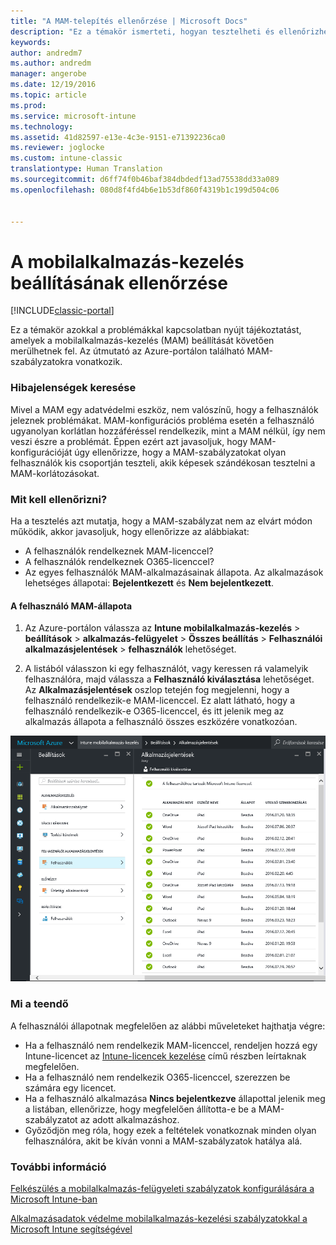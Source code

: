 ```yaml
---
title: "A MAM-telepítés ellenőrzése | Microsoft Docs"
description: "Ez a témakör ismerteti, hogyan tesztelheti és ellenőrizheti, hogy a MAM-szabályzat beállítása és működése megfelelő-e."
keywords: 
author: andredm7
ms.author: andredm
manager: angerobe
ms.date: 12/19/2016
ms.topic: article
ms.prod: 
ms.service: microsoft-intune
ms.technology: 
ms.assetid: 41d82597-e13e-4c3e-9151-e71392236ca0
ms.reviewer: joglocke
ms.custom: intune-classic
translationtype: Human Translation
ms.sourcegitcommit: d6ff74f0b46baf384dbdedf13ad75538dd33a089
ms.openlocfilehash: 080d8f4fd4b6e1b53df860f4319b1c199d504c06


---
```


# <a name="validating-your-mobile-application-management-setup"></a>A mobilalkalmazás-kezelés beállításának ellenőrzése

[!INCLUDE[classic-portal](../includes/classic-portal.md)]

Ez a témakör azokkal a problémákkal kapcsolatban nyújt tájékoztatást, amelyek a mobilalkalmazás-kezelés (MAM) beállítását követően merülhetnek fel. Az útmutató az Azure-portálon található MAM-szabályzatokra vonatkozik.

### <a name="checking-for-symptoms"></a>Hibajelenségek keresése
Mivel a MAM egy adatvédelmi eszköz, nem valószínű, hogy a felhasználók jeleznek problémákat. MAM-konfigurációs probléma esetén a felhasználó ugyanolyan korlátlan hozzáféréssel rendelkezik, mint a MAM nélkül, így nem veszi észre a problémát. Éppen ezért azt javasoljuk, hogy MAM-konfigurációját úgy ellenőrizze, hogy a MAM-szabályzatokat olyan felhasználók kis csoportján teszteli, akik képesek szándékosan tesztelni a MAM-korlátozásokat.


### <a name="what-to-check"></a>Mit kell ellenőrizni?

Ha a tesztelés azt mutatja, hogy a MAM-szabályzat nem az elvárt módon működik, akkor javasoljuk, hogy ellenőrizze az alábbiakat:

- A felhasználók rendelkeznek MAM-licenccel?
- A felhasználók rendelkeznek O365-licenccel?
- Az egyes felhasználók MAM-alkalmazásainak állapota. Az alkalmazások lehetséges állapotai: **Bejelentkezett** és **Nem bejelentkezett**.

#### <a name="user-mam-status"></a>A felhasználó MAM-állapota
1. Az Azure-portálon válassza az **Intune mobilalkalmazás-kezelés** > **beállítások** > **alkalmazás-felügyelet** > **Összes beállítás** > **Felhasználói alkalmazásjelentések** > **felhasználók** lehetőséget.

2. A listából válasszon ki egy felhasználót, vagy keressen rá valamelyik felhasználóra, majd válassza a **Felhasználó kiválasztása** lehetőséget. Az **Alkalmazásjelentések** oszlop tetején fog megjelenni, hogy a felhasználó rendelkezik-e MAM-licenccel. Ez alatt látható, hogy a felhasználó rendelkezik-e O365-licenccel, és itt jelenik meg az alkalmazás állapota a felhasználó összes eszközére vonatkozóan.

![Alkalmazás állapota a MAM-ban](..\media\ts-mam-user-apps.png)

### <a name="what-to-do"></a>Mi a teendő
A felhasználói állapotnak megfelelően az alábbi műveleteket hajthatja végre:

- Ha a felhasználó nem rendelkezik MAM-licenccel, rendeljen hozzá egy Intune-licencet az [Intune-licencek kezelése](..\get-started\start-with-a-paid-subscription-to-microsoft-intune.md) című részben leírtaknak megfelelően.
- Ha a felhasználó nem rendelkezik O365-licenccel, szerezzen be számára egy licencet.
- Ha a felhasználó alkalmazása **Nincs bejelentkezve** állapottal jelenik meg a listában, ellenőrizze, hogy megfelelően állította-e be a MAM-szabályzatot az adott alkalmazáshoz.
- Győződjön meg róla, hogy ezek a feltételek vonatkoznak minden olyan felhasználóra, akit be kíván vonni a MAM-szabályzatok hatálya alá.

### <a name="see-also"></a>További információ
[Felkészülés a mobilalkalmazás-felügyeleti szabályzatok konfigurálására a Microsoft Intune-ban](..\deploy-use\get-ready-to-configure-mobile-app-management-policies-with-microsoft-intune.md)

[Alkalmazásadatok védelme mobilalkalmazás-kezelési szabályzatokkal a Microsoft Intune segítségével](..\deploy-use\protect-app-data-using-mobile-app-management-policies-with-microsoft-intune.md)



<!--HONumber=Dec16_HO2-->


